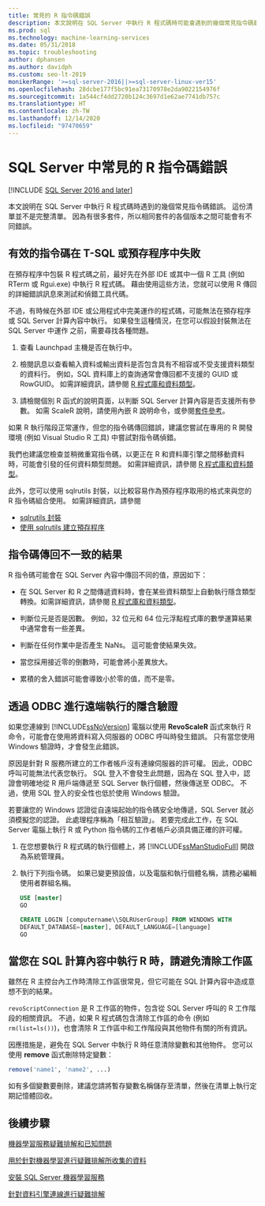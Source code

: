 ```yaml
---
title: 常見的 R 指令碼錯誤
description: 本文說明在 SQL Server 中執行 R 程式碼時可能會遇到的幾個常見指令碼錯誤。
ms.prod: sql
ms.technology: machine-learning-services
ms.date: 05/31/2018
ms.topic: troubleshooting
author: dphansen
ms.author: davidph
ms.custom: seo-lt-2019
monikerRange: '>=sql-server-2016||>=sql-server-linux-ver15'
ms.openlocfilehash: 28dcbe177f5bc91ea73170978e2da9022154976f
ms.sourcegitcommit: 1a544cf4dd2720b124c3697d1e62ae7741db757c
ms.translationtype: HT
ms.contentlocale: zh-TW
ms.lasthandoff: 12/14/2020
ms.locfileid: "97470659"
---
```

# <a name="common-r-scripting-errors-in-sql-server"></a>SQL Server 中常見的 R 指令碼錯誤
[!INCLUDE [SQL Server 2016 and later](../../includes/applies-to-version/sqlserver2016.md)]

本文說明在 SQL Server 中執行 R 程式碼時遇到的幾個常見指令碼錯誤。 這份清單並不是完整清單。 因為有很多套件，所以相同套件的各個版本之間可能會有不同錯誤。

## <a name="valid-script-fails-in-t-sql-or-in-stored-procedures"></a>有效的指令碼在 T-SQL 或預存程序中失敗

在預存程序中包裝 R 程式碼之前，最好先在外部 IDE 或其中一個 R 工具 (例如 RTerm 或 Rgui.exe) 中執行 R 程式碼。 藉由使用這些方法，您就可以使用 R 傳回的詳細錯誤訊息來測試和偵錯工具代碼。

不過，有時候在外部 IDE 或公用程式中完美運作的程式碼，可能無法在預存程序或 SQL Server 計算內容中執行。 如果發生這種情況，在您可以假設封裝無法在 SQL Server 中運作 之前，需要尋找各種問題。

1. 查看 Launchpad 主機是否在執行中。

2. 檢閱訊息以查看輸入資料或輸出資料是否包含具有不相容或不受支援資料類型的資料行。 例如，SQL 資料庫上的查詢通常會傳回都不支援的 GUID 或 RowGUID。 如需詳細資訊，請參閱 [R 程式庫和資料類型](../r/r-libraries-and-data-types.md)。

3. 請檢閱個別 R 函式的說明頁面，以判斷 SQL Server 計算內容是否支援所有參數。 如需 ScaleR 說明，請使用內嵌 R 說明命令，或參閱[套件參考](/r-server/r-reference/revoscaler/revoscaler)。

如果 R 執行階段正常運作，但您的指令碼傳回錯誤，建議您嘗試在專用的 R 開發環境 (例如 Visual Studio R 工具) 中嘗試對指令碼偵錯。

我們也建議您檢查並稍微重寫指令碼，以更正在 R 和資料庫引擎之間移動資料時，可能會引發的任何資料類型問題。 如需詳細資訊，請參閱 [R 程式庫和資料類型](../r/r-libraries-and-data-types.md)。

此外，您可以使用 sqlrutils 封裝，以比較容易作為預存程序取用的格式來與您的 R 指令碼組合使用。 如需詳細資訊，請參閱
* [sqlrutils 封裝](../r/ref-r-sqlrutils.md)
* [使用 sqlrutils 建立預存程序](../r/how-to-create-a-stored-procedure-using-sqlrutils.md)

## <a name="script-returns-inconsistent-results"></a>指令碼傳回不一致的結果

R 指令碼可能會在 SQL Server 內容中傳回不同的值，原因如下：

- 在 SQL Server 和 R 之間傳遞資料時，會在某些資料類型上自動執行隱含類型轉換。如需詳細資訊，請參閱 [R 程式庫和資料類型](../r/r-libraries-and-data-types.md)。

- 判斷位元是否是因數。 例如，32 位元和 64 位元浮點程式庫的數學運算結果中通常會有一些差異。

- 判斷在任何作業中是否產生 NaNs。 這可能會使結果失效。

- 當您採用接近零的倒數時，可能會將小差異放大。

- 累積的舍入錯誤可能會導致小於零的值，而不是零。

## <a name="implied-authentication-for-remote-execution-via-odbc"></a>透過 ODBC 進行遠端執行的隱含驗證

如果您連線到 [!INCLUDE[ssNoVersion](../../includes/ssnoversion-md.md)] 電腦以使用 **RevoScaleR** 函式來執行 R 命令，可能會在使用將資料寫入伺服器的 ODBC 呼叫時發生錯誤。 只有當您使用 Windows 驗證時，才會發生此錯誤。

原因是針對 R 服務所建立的工作者帳戶沒有連線伺服器的許可權。 因此，ODBC 呼叫可能無法代表您執行。 SQL 登入不會發生此問題，因為在 SQL 登入中，認證會明確地從 R 用戶端傳遞至 SQL Server 執行個體，然後傳送至 ODBC。 不過，使用 SQL 登入的安全性也低於使用 Windows 驗證。

若要讓您的 Windows 認證從自遠端起始的指令碼安全地傳遞，SQL Server 就必須模擬您的認證。 此處理程序稱為「相互驗證」。 若要完成此工作，在 SQL Server 電腦上執行 R 或 Python 指令碼的工作者帳戶必須具備正確的許可權。

1. 在您想要執行 R 程式碼的執行個體上，將 [!INCLUDE[ssManStudioFull](../../includes/ssmanstudiofull-md.md)] 開啟為系統管理員。

2. 執行下列指令碼。 如果已變更預設值，以及電腦和執行個體名稱，請務必編輯使用者群組名稱。

    ```sql
    USE [master]
    GO
    
    CREATE LOGIN [computername\\SQLRUserGroup] FROM WINDOWS WITH
    DEFAULT_DATABASE=[master], DEFAULT_LANGUAGE=[language]
    GO
    ```

## <a name="avoid-clearing-the-workspace-while-youre-running-r-in-a-sql-compute-context"></a>當您在 SQL 計算內容中執行 R 時，請避免清除工作區

雖然在 R 主控台內工作時清除工作區很常見，但它可能在 SQL 計算內容中造成意想不到的結果。

`revoScriptConnection` 是 R 工作區的物件，包含從 SQL Server 呼叫的 R 工作階段的相關資訊。 不過，如果 R 程式碼包含清除工作區的命令 (例如 `rm(list=ls())`)，也會清除 R 工作區中和工作階段與其他物件有關的所有資訊。

因應措施是，避免在 SQL Server 中執行 R 時任意清除變數和其他物件。 您可以使用 **remove** 函式刪除特定變數：

```R
remove('name1', 'name2', ...)
```

如有多個變數要刪除，建議您請將暫存變數名稱儲存至清單，然後在清單上執行定期記憶體回收。



## <a name="next-steps"></a>後續步驟

[機器學習服務疑難排解和已知問題](machine-learning-troubleshooting-overview.md)

[用於針對機器學習進行疑難排解所收集的資料](data-collection-ml-troubleshooting-process.md)

[安裝 SQL Server 機器學習服務](../install/sql-machine-learning-services-windows-install.md)

[針對資料引擎連線進行疑難排解](../../database-engine/configure-windows/troubleshoot-connecting-to-the-sql-server-database-engine.md)